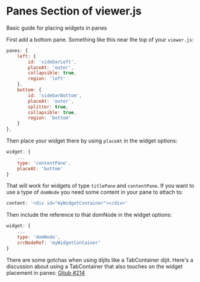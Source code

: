 # Panes Section of viewer.js

Basic guide for placing widgets in panes

First add a bottom pane. Something like this near the top of your `viewer.js`:

``` javascript
panes: {
    left: {
        id: 'sidebarLeft',
        placeAt: 'outer',
        collapsible: true,
        region: 'left'
    },
    bottom: {
        id: 'sidebarBottom',
        placeAt: 'outer',
        splitter: true,
        collapsible: true,
        region: 'bottom'
    }
},
```

Then place your widget there by using `placeAt` in the widget options:

```javascript
widget: {
    ...
    type: 'contentPane',
    placeAt: 'bottom'
}
```

That will work for widgets of type `titlePane` and `contentPane`. If you want to use a type of `domNode` you need some content in your pane to attach to:

```javascript
content: '<div id="myWidgetContainer"></div>'
```

Then include the reference to that domNode in the widget options:

```javascript
widget: {
    ...
    type: 'domNode',
    srcNodeRef: 'myWidgetContainer'
}
```

There are some gotchas when using dijits like a TabContainer dijit. Here's a discussion about using a TabContainer that also touches on the widget placement in panes: [Gitub #214](https://github.com/cmv/cmv-app/issues/214)

